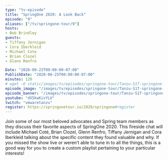 ```yaml
---
type: "tv-episode"
title: "SpringOne 2020: A Look Back"
episode: "9"
aliases: ["/tv/springone-tour/9"]
hosts:
- Bob Brindley
guests:
- Tiffany Jernigan
- Cora Iberkleid
- Michael Cote
- Brian Clozel
- Glenn Renfro

Date: "2020-09-23T09:00:00-07:00"
PublishDate: "2020-06-25T00:00:00-07:00"
minutes: 120
# wget -O static/images/tv/episodes/springone-tour/Tanzu-S1T-springone-yt.jpg https://img.youtube.com/vi/dX5kwKivYLU/mqdefault.jpg
episode_image: "/images/tv/episodes/springone-tour/Tanzu-S1T-springone-yt.jpg"
episode_banner: "/images/tv/episodes/springone-tour/Tanzu-S1T-springone-yt.jpg"
youtube: "dX5kwKivYLU"
twitch: "vmwaretanzu"
register: https://springonetour.io/2020/springone#register
---
```


Join some of our most beloved advocates and Spring team members as they discuss their favorite aspects of SpringOne 2020. This fireside chat will include Michael Coté, Brian Clozel, Glenn Renfro, Tiffany Jernigan and Cora Iberkleid talking about the specific content they found valuable and why. If you missed the show live or weren’t able to tune in to all the things, this is a good way for you to create a custom playlist pertaining to your particular interests!
